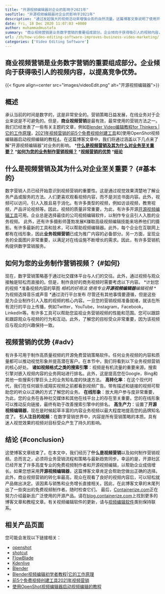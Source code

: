 ```yaml
---
title: "开源视频编辑器对企业的影响于2021年" 
seoTitle: "开源视频编辑器对企业的影响于2021年" 
description: "通过发起强大的视频活动来增强业务的自然流量。这篇博客文章说明了使用开源视频编辑器的好处。" 
date: Fri, 18 Dec 2020 11:07:03 +0000
author: muhammadmustafa
summary: "商业视频营销是业务数字营销的重要组成部分。企业倾向于获得吸引人的视频内容，以提高竞争优势。" 
url: /zh/how-video-editing-software-improves-business-video-marketing/
categories: ['Video Editing Software']
---
```


## 商业视频营销是业务数字营销的重要组成部分。企业倾向于获得吸引人的视频内容，以提高竞争优势。

{{< figure align=center src="images/videoEdit.png" alt="开源视频编辑器">}}


## 概述
承认当前的时间是数字的，这是非常安全的。营销策略日益发展，在线业务对于企业来说是不可避免的。但是，**商业视频营销**是最有效，最常使用的营销方法之一。我们已经发表了一些有关主题的文章，例如[Blender Video编辑教程for Thinkers |它的工作原理][2]，[2021年视频营销的前5个免费视频创建工具][3]和[使用OpenShot视频编辑器启动视频编辑的教程[4]。在这篇博客文章中，我们将通过涵盖以下几点来了解“开源视频编辑器”对业务的影响。
  ***[什么是视频营销及其为什么对业务至关重要？][5]** 
  ***[如何为您的业务制作营销视频？][6]** 
  ***[视频营销的优势][7]** 
  ***[结论][8]** 

## 什么是视频营销及其为什么对企业至关重要？   {#基本的}
数字营销人员已经开始意识到视频营销的重要性。这是通过视觉效果清楚地了解业务产品或服务的方法。人们更喜欢观看视频内容，而不是浏览书面内容。此外，视频可以访问，引人入胜且易于消化。有许多类型的视频，例如访谈视频，教育视频，产品评论视频等。因此，视频的质量非常重要，为此，有许多开源[开源视频编辑工具][1]可用。企业总是选择最佳的公司视频编辑软件，以制作专业且引人入胜的业务视频。
此外，还有许多摄影师蓬勃发展K赚取高级视频编辑技能来培养他们的摄影。有许多最新的工具和技术，可以帮助视频编辑器。此外，每个企业在互联网上都有在线形象，因此**业务视频营销**已成为推广内容的必备部分。另一方面，呈现业务的全面图片非常重要，以满足对在线设施不断增长的需求。因此，有许多营销机构提供数字营销服务。

## 如何为您的业务制作营销视频？   {#如何}
现在，数字营销策略基于通过社交媒体平台与人们的交往。此外，通过视频与观众接触是轻松而直接的。但是，制作良好的商务视频时需要考虑以下内容。
  *计划您的视频
  *准备视频内容的草图
  *相机的好用法
  *使用专业**开源视频编辑器**编辑视频**
  *为视频选择音乐或声音
  *通过流行平台发布
尽管还有其他事情要遵循，但是这些是为企业制作引人入胜的视频的核心内容。一旦您的营销视频准备就绪，就该在所有流行的平台上传播，例如Twitter，YouTube，Instagram，Facebook，LinkedIn等。有许多工具可以帮助您监视业务营销视频的性能和范围。您可以跟踪和跟踪观众与视频的行为和互动。此外，了解您的目标受众非常重要，因为该视频应与观众的兴趣保持一致。

## 视频营销的优势 {#adv}
有许多可用于制作高质量视频的开源免费营销策略软件。任何业务视频的内容和质量都可以推动视觉形象并提高潜在客户。在本节中，我们将看到以下业务视频营销的核心好处。
**诸如视频格式之类的搜索引擎**：视频是有机流量的重要来源。搜索引擎对嵌入视频内容的业务网站进行排名。此外，这是提高您在Google，Bing和其他一些搜索引擎巨头上的业务知名度的快速方法。
**高转化率**：在这个现代时代，我们在任何娱乐或翔实视频之前都看到视频广告。带有描述和链接的视频可帮助您的听众以正确的方式了解您的业务。
**在线形象**：放大用户参与度非常重要，为此，您的业务在各种社交媒体和其他在线平台上的存在至关重要。您的在线形象可以推动反向链接，最终有助于改善搜索引擎中的排名。
****高生产力****：设置了**开源视频编辑器**，现在是时候起草丰富的内容业务视频以最大程度地提高您的品牌知名度了。
**引人注目的视频**：在数字营销世界中，内容是所有营销策略的本质。具有迷人视觉效果的视频对目标受众产生了持久的影响。

## 结论 {#conclusion}
这使博客文章结束了。在本文中，我们经历了**什么是视频营销**以及如何制作营销视频。总而言之，必须将业务营销流程和策略与最新趋势同步。幸运的是，开源社区已经开发了许多高度专业的免费视频制作者和开源视频编辑，以帮助企业成倍增长。如果您想采用**开源视频编辑器**，这篇博客文章肯定会帮助您做出正确的选择。此外，商业视频营销的转化率最高，观众在观看了良好的视频内容后，可以轻松就产品做出决定。该因素与销售和业务增长直接相关。因此，在此博客文章的末尾列出了一些突出的免费视频制作者。随时检查它们。
最后，[Containerize.com][9]正在努力介绍最新且广泛使用的开源产品。请在[blog.containerize.com][10]上找到更多的博客文章和教程文章。有关视频编辑软件的更新，请与[视频编辑软件][1]类别保持联系。

## 相关产品页面
您可能会发现以下链接相关：
  * [openshot][11]
  * [shotcut][12]
  * [FlowBlade][13]
  * [Kdenlive][14]
  * [Blender][15]
  * [Blender视频编辑初学者教程|它的工作原理][2]
  * [前5个免费视频创建工具2021年视频营销][3]
  * [使用OpenShot视频编辑器启动视频编辑的教程][4]

  
[1]: https://products.containerize.com/video-editing-software
[2]: https://blog.containerize.com/video-editing-software/blender-video-editing-tutorial-for-beginners/
[3]: https://blog.containerize.com/video-editing-software/top-5-open-source-video-editor-software-for-video-marketing/
[4]: https://blog.containerize.com/video-editing-software/openshot-video-editor-tutorial-for-beginners-open-source/
[5]: #essential
[6]: #how
[7]: #adv
[8]: #Conclusion
[9]: https://www.containerize.com/
[10]: https://blog.containerize.com/
[11]: https://products.containerize.com/video-editing-software/openshot
[12]: https://products.containerize.com/video-editing-software/shotcut
[13]: https://products.containerize.com/video-editing-software/flowblade
[14]: https://products.containerize.com/video-editing-software/kdenlive
[15]: https://products.containerize.com/video-editing-software/blender
